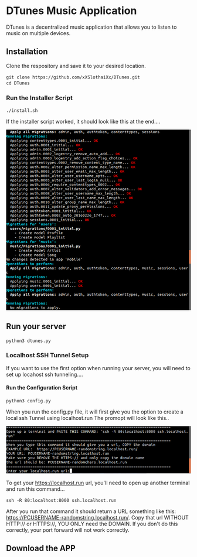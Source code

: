 # DTunes Music Application
DTunes is a decentralized music application that allows you to listen to music on multiple devices. 

## Installation

Clone the respository and save it to your desired location. 
```
git clone https://github.com/xXSlothaiXx/DTunes.git
cd DTunes
```

### Run the Installer Script 

```
./install.sh
```
If the installer script worked, it should look like this at the end.... 

![Image of installer script working](https://github.com/xXSlothaiXx/DTunes/blob/master/media/github-photos/github1.png)

## Run your server

```
python3 dtunes.py 
```

### Localhost SSH Tunnel Setup

If you want to use the first option when running your server, you will need to set up locahost ssh tunneling.... 

#### Run the Configuration Script

```
python3 config.py
```

When you run the config.py file, it will first give you the option to create a local ssh Tunnel using localhost.run
The promopt will look like this..

![Image of config script working](https://github.com/xXSlothaiXx/DTunes/blob/master/media/github-photos/Screenshot%20from%202020-06-10%2019-07-16.png)

To get your https://localhost.run  url, you'll need to open up another terminal and run this command...

```
ssh -R 80:localhost:8000 ssh.localhost.run
```

After you run that command it should return a URL something like this: https://PCUSERNAME-randomstring.localhost.run/. Copy that url WITHOUT HTTP:// or HTTPS://, YOU ONLY need the DOMAIN. If you don't do this correctly, your port forward will not work correctly. 

## Download the APP